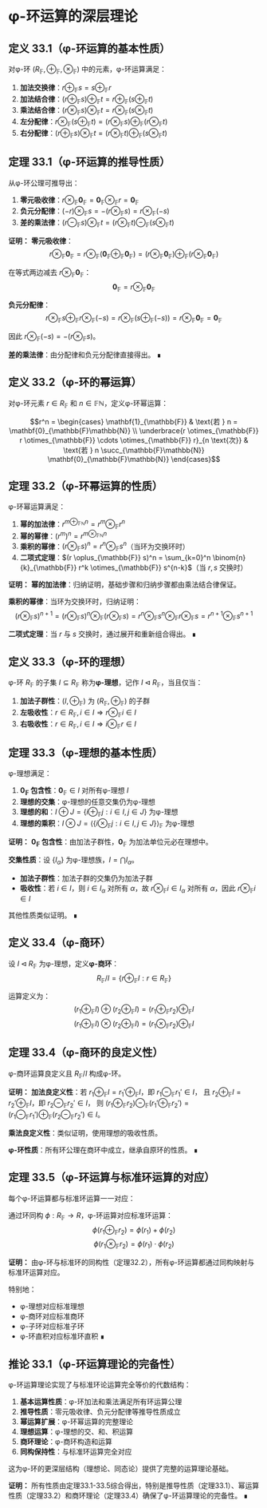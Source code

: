 # φ-环运算的深层理论

## 定义 33.1（φ-环运算的基本性质）
对φ-环 $(R_{\mathbb{F}}, \oplus_{\mathbb{F}}, \otimes_{\mathbb{F}})$ 中的元素，φ-环运算满足：

1. **加法交换律**：$r \oplus_{\mathbb{F}} s = s \oplus_{\mathbb{F}} r$
2. **加法结合律**：$(r \oplus_{\mathbb{F}} s) \oplus_{\mathbb{F}} t = r \oplus_{\mathbb{F}} (s \oplus_{\mathbb{F}} t)$
3. **乘法结合律**：$(r \otimes_{\mathbb{F}} s) \otimes_{\mathbb{F}} t = r \otimes_{\mathbb{F}} (s \otimes_{\mathbb{F}} t)$
4. **左分配律**：$r \otimes_{\mathbb{F}} (s \oplus_{\mathbb{F}} t) = (r \otimes_{\mathbb{F}} s) \oplus_{\mathbb{F}} (r \otimes_{\mathbb{F}} t)$
5. **右分配律**：$(r \oplus_{\mathbb{F}} s) \otimes_{\mathbb{F}} t = (r \otimes_{\mathbb{F}} t) \oplus_{\mathbb{F}} (s \otimes_{\mathbb{F}} t)$

## 定理 33.1（φ-环运算的推导性质）
从φ-环公理可推导出：

1. **零元吸收律**：$r \otimes_{\mathbb{F}} \mathbf{0}_{\mathbb{F}} = \mathbf{0}_{\mathbb{F}} \otimes_{\mathbb{F}} r = \mathbf{0}_{\mathbb{F}}$
2. **负元分配律**：$(-r) \otimes_{\mathbb{F}} s = -(r \otimes_{\mathbb{F}} s) = r \otimes_{\mathbb{F}} (-s)$
3. **差的乘法律**：$(r \ominus_{\mathbb{F}} s) \otimes_{\mathbb{F}} t = (r \otimes_{\mathbb{F}} t) \ominus_{\mathbb{F}} (s \otimes_{\mathbb{F}} t)$

**证明：**
**零元吸收律**：
$$r \otimes_{\mathbb{F}} \mathbf{0}_{\mathbb{F}} = r \otimes_{\mathbb{F}} (\mathbf{0}_{\mathbb{F}} \oplus_{\mathbb{F}} \mathbf{0}_{\mathbb{F}}) = (r \otimes_{\mathbb{F}} \mathbf{0}_{\mathbb{F}}) \oplus_{\mathbb{F}} (r \otimes_{\mathbb{F}} \mathbf{0}_{\mathbb{F}})$$

在等式两边减去 $r \otimes_{\mathbb{F}} \mathbf{0}_{\mathbb{F}}$：
$$\mathbf{0}_{\mathbb{F}} = r \otimes_{\mathbb{F}} \mathbf{0}_{\mathbb{F}}$$

**负元分配律**：
$$r \otimes_{\mathbb{F}} s \oplus_{\mathbb{F}} r \otimes_{\mathbb{F}} (-s) = r \otimes_{\mathbb{F}} (s \oplus_{\mathbb{F}} (-s)) = r \otimes_{\mathbb{F}} \mathbf{0}_{\mathbb{F}} = \mathbf{0}_{\mathbb{F}}$$

因此 $r \otimes_{\mathbb{F}} (-s) = -(r \otimes_{\mathbb{F}} s)$。

**差的乘法律**：由分配律和负元分配律直接得出。 ∎

## 定义 33.2（φ-环的幂运算）
对φ-环元素 $r \in R_{\mathbb{F}}$ 和 $n \in \mathbb{F}\mathbb{N}$，定义φ-环幂运算：

$$r^n = \begin{cases}
\mathbf{1}_{\mathbb{F}} & \text{若 } n = \mathbf{0}_{\mathbb{F}\mathbb{N}} \\
\underbrace{r \otimes_{\mathbb{F}} r \otimes_{\mathbb{F}} \cdots \otimes_{\mathbb{F}} r}_{n \text{次}} & \text{若 } n \succ_{\mathbb{F}\mathbb{N}} \mathbf{0}_{\mathbb{F}\mathbb{N}}
\end{cases}$$

## 定理 33.2（φ-环幂运算的性质）
φ-环幂运算满足：

1. **幂的加法律**：$r^{m \oplus_{\mathbb{F}\mathbb{N}} n} = r^m \otimes_{\mathbb{F}} r^n$
2. **幂的幂律**：$(r^m)^n = r^{m \otimes_{\mathbb{F}\mathbb{N}} n}$
3. **乘积的幂律**：$(r \otimes_{\mathbb{F}} s)^n = r^n \otimes_{\mathbb{F}} s^n$（当环为交换环时）
4. **二项式定理**：$(r \oplus_{\mathbb{F}} s)^n = \sum_{k=0}^n \binom{n}{k}_{\mathbb{F}} r^k \otimes_{\mathbb{F}} s^{n-k}$（当 $r, s$ 交换时）

**证明：**
**幂的加法律**：归纳证明，基础步骤和归纳步骤都由乘法结合律保证。

**乘积的幂律**：当环为交换环时，归纳证明：
$$(r \otimes_{\mathbb{F}} s)^{n+1} = (r \otimes_{\mathbb{F}} s)^n \otimes_{\mathbb{F}} (r \otimes_{\mathbb{F}} s) = r^n \otimes_{\mathbb{F}} s^n \otimes_{\mathbb{F}} r \otimes_{\mathbb{F}} s = r^{n+1} \otimes_{\mathbb{F}} s^{n+1}$$

**二项式定理**：当 $r$ 与 $s$ 交换时，通过展开和重新组合得出。 ∎

## 定义 33.3（φ-环的理想）
φ-环 $R_{\mathbb{F}}$ 的子集 $I \subseteq R_{\mathbb{F}}$ 称为**φ-理想**，记作 $I \triangleleft R_{\mathbb{F}}$，当且仅当：

1. **加法子群性**：$(I, \oplus_{\mathbb{F}})$ 为 $(R_{\mathbb{F}}, \oplus_{\mathbb{F}})$ 的子群
2. **左吸收性**：$r \in R_{\mathbb{F}}, i \in I \Rightarrow r \otimes_{\mathbb{F}} i \in I$
3. **右吸收性**：$r \in R_{\mathbb{F}}, i \in I \Rightarrow i \otimes_{\mathbb{F}} r \in I$

## 定理 33.3（φ-理想的基本性质）
φ-理想满足：

1. **$\mathbf{0}_{\mathbb{F}}$ 包含性**：$\mathbf{0}_{\mathbb{F}} \in I$ 对所有φ-理想 $I$
2. **理想的交集**：φ-理想的任意交集仍为φ-理想
3. **理想的和**：$I \oplus J = \{i \oplus_{\mathbb{F}} j : i \in I, j \in J\}$ 为φ-理想
4. **理想的乘积**：$I \otimes J = \langle \{i \otimes_{\mathbb{F}} j : i \in I, j \in J\} \rangle_{\mathbb{F}}$ 为φ-理想

**证明：**
**$\mathbf{0}_{\mathbb{F}}$ 包含性**：由加法子群性，$\mathbf{0}_{\mathbb{F}}$ 为加法单位元必在理想中。

**交集性质**：设 $\{I_\alpha\}$ 为φ-理想族，$I = \bigcap I_\alpha$。
- **加法子群性**：加法子群的交集仍为加法子群
- **吸收性**：若 $i \in I$，则 $i \in I_\alpha$ 对所有 $\alpha$，故 $r \otimes_{\mathbb{F}} i \in I_\alpha$ 对所有 $\alpha$，因此 $r \otimes_{\mathbb{F}} i \in I$

其他性质类似证明。 ∎

## 定义 33.4（φ-商环）
设 $I \triangleleft R_{\mathbb{F}}$ 为φ-理想，定义**φ-商环**：
$$R_{\mathbb{F}}/I = \{r \oplus_{\mathbb{F}} I : r \in R_{\mathbb{F}}\}$$

运算定义为：
$$(r_1 \oplus_{\mathbb{F}} I) \oplus (r_2 \oplus_{\mathbb{F}} I) = (r_1 \oplus_{\mathbb{F}} r_2) \oplus_{\mathbb{F}} I$$
$$(r_1 \oplus_{\mathbb{F}} I) \otimes (r_2 \oplus_{\mathbb{F}} I) = (r_1 \otimes_{\mathbb{F}} r_2) \oplus_{\mathbb{F}} I$$

## 定理 33.4（φ-商环的良定义性）
φ-商环运算良定义且 $R_{\mathbb{F}}/I$ 构成φ-环。

**证明：**
**加法良定义性**：若 $r_1 \oplus_{\mathbb{F}} I = r_1' \oplus_{\mathbb{F}} I$，即 $r_1 \ominus_{\mathbb{F}} r_1' \in I$，
且 $r_2 \oplus_{\mathbb{F}} I = r_2' \oplus_{\mathbb{F}} I$，即 $r_2 \ominus_{\mathbb{F}} r_2' \in I$，
则 $(r_1 \oplus_{\mathbb{F}} r_2) \ominus_{\mathbb{F}} (r_1' \oplus_{\mathbb{F}} r_2') = (r_1 \ominus_{\mathbb{F}} r_1') \oplus_{\mathbb{F}} (r_2 \ominus_{\mathbb{F}} r_2') \in I$。

**乘法良定义性**：类似证明，使用理想的吸收性质。

**φ-环性质**：所有环公理在商环中成立，继承自原环的性质。 ∎

## 定理 33.5（φ-环运算与标准环运算的对应）
每个φ-环运算都与标准环运算一一对应：

通过环同构 $\phi: R_{\mathbb{F}} \to R$，φ-环运算对应标准环运算：
$$\phi(r_1 \oplus_{\mathbb{F}} r_2) = \phi(r_1) + \phi(r_2)$$
$$\phi(r_1 \otimes_{\mathbb{F}} r_2) = \phi(r_1) \cdot \phi(r_2)$$

**证明：**
由φ-环与标准环的同构性（定理32.2），所有φ-环运算都通过同构映射与标准环运算对应。

特别地：
- φ-理想对应标准理想
- φ-商环对应标准商环
- φ-子环对应标准子环
- φ-环直积对应标准环直积 ∎

## 推论 33.1（φ-环运算理论的完备性）
φ-环运算理论实现了与标准环论运算完全等价的代数结构：

1. **基本运算性质**：φ-环加法和乘法满足所有环运算公理
2. **推导性质**：零元吸收律、负元分配律等推导性质成立
3. **幂运算扩展**：φ-环幂运算的完整理论
4. **理想运算**：φ-理想的交、和、积运算
5. **商环理论**：φ-商环构造和运算
6. **同构保持性**：与标准环运算完全对应

这为φ-环的更深层结构（理想论、同态论）提供了完整的运算理论基础。

**证明：**
所有性质由定理33.1-33.5综合得出，特别是推导性质（定理33.1）、幂运算性质（定理33.2）和商环理论（定理33.4）确保了φ-环运算理论的完备性。 ∎